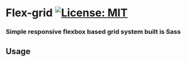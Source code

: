 # Flex-grid [![License: MIT](https://img.shields.io/badge/License-MIT-blue.svg)](https://opensource.org/licenses/MIT) 
### Simple responsive flexbox based grid system built is Sass

## Usage




